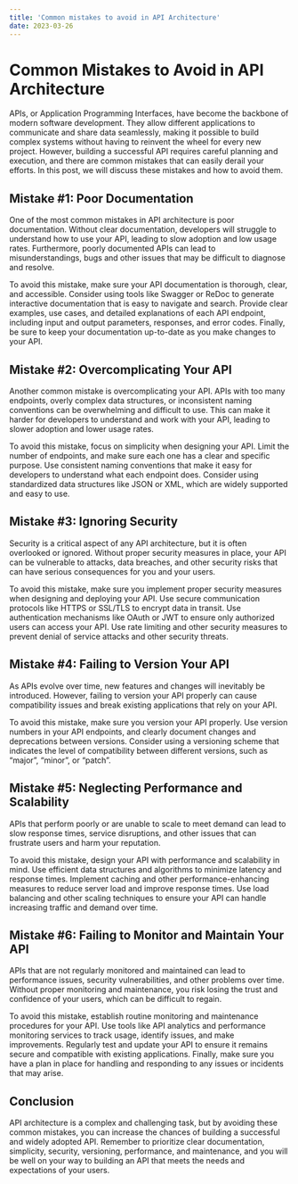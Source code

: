 ```yaml
---
title: 'Common mistakes to avoid in API Architecture'
date: 2023-03-26
---
```


# Common Mistakes to Avoid in API Architecture

APIs, or Application Programming Interfaces, have become the backbone of modern software development. They allow different applications to communicate and share data seamlessly, making it possible to build complex systems without having to reinvent the wheel for every new project. However, building a successful API requires careful planning and execution, and there are common mistakes that can easily derail your efforts. In this post, we will discuss these mistakes and how to avoid them.

## Mistake #1: Poor Documentation

One of the most common mistakes in API architecture is poor documentation. Without clear documentation, developers will struggle to understand how to use your API, leading to slow adoption and low usage rates. Furthermore, poorly documented APIs can lead to misunderstandings, bugs and other issues that may be difficult to diagnose and resolve.

To avoid this mistake, make sure your API documentation is thorough, clear, and accessible. Consider using tools like Swagger or ReDoc to generate interactive documentation that is easy to navigate and search. Provide clear examples, use cases, and detailed explanations of each API endpoint, including input and output parameters, responses, and error codes. Finally, be sure to keep your documentation up-to-date as you make changes to your API.

## Mistake #2: Overcomplicating Your API

Another common mistake is overcomplicating your API. APIs with too many endpoints, overly complex data structures, or inconsistent naming conventions can be overwhelming and difficult to use. This can make it harder for developers to understand and work with your API, leading to slower adoption and lower usage rates.

To avoid this mistake, focus on simplicity when designing your API. Limit the number of endpoints, and make sure each one has a clear and specific purpose. Use consistent naming conventions that make it easy for developers to understand what each endpoint does. Consider using standardized data structures like JSON or XML, which are widely supported and easy to use.

## Mistake #3: Ignoring Security

Security is a critical aspect of any API architecture, but it is often overlooked or ignored. Without proper security measures in place, your API can be vulnerable to attacks, data breaches, and other security risks that can have serious consequences for you and your users.

To avoid this mistake, make sure you implement proper security measures when designing and deploying your API. Use secure communication protocols like HTTPS or SSL/TLS to encrypt data in transit. Use authentication mechanisms like OAuth or JWT to ensure only authorized users can access your API. Use rate limiting and other security measures to prevent denial of service attacks and other security threats.

## Mistake #4: Failing to Version Your API

As APIs evolve over time, new features and changes will inevitably be introduced. However, failing to version your API properly can cause compatibility issues and break existing applications that rely on your API.

To avoid this mistake, make sure you version your API properly. Use version numbers in your API endpoints, and clearly document changes and deprecations between versions. Consider using a versioning scheme that indicates the level of compatibility between different versions, such as “major”, “minor”, or “patch”.

## Mistake #5: Neglecting Performance and Scalability

APIs that perform poorly or are unable to scale to meet demand can lead to slow response times, service disruptions, and other issues that can frustrate users and harm your reputation.

To avoid this mistake, design your API with performance and scalability in mind. Use efficient data structures and algorithms to minimize latency and response times. Implement caching and other performance-enhancing measures to reduce server load and improve response times. Use load balancing and other scaling techniques to ensure your API can handle increasing traffic and demand over time.

## Mistake #6: Failing to Monitor and Maintain Your API

APIs that are not regularly monitored and maintained can lead to performance issues, security vulnerabilities, and other problems over time. Without proper monitoring and maintenance, you risk losing the trust and confidence of your users, which can be difficult to regain.

To avoid this mistake, establish routine monitoring and maintenance procedures for your API. Use tools like API analytics and performance monitoring services to track usage, identify issues, and make improvements. Regularly test and update your API to ensure it remains secure and compatible with existing applications. Finally, make sure you have a plan in place for handling and responding to any issues or incidents that may arise.

## Conclusion

API architecture is a complex and challenging task, but by avoiding these common mistakes, you can increase the chances of building a successful and widely adopted API. Remember to prioritize clear documentation, simplicity, security, versioning, performance, and maintenance, and you will be well on your way to building an API that meets the needs and expectations of your users.
